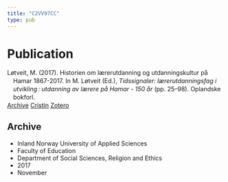 ```yaml
---
title: "C2VV97CC"
type: pub
---
```

<h1>Publication</h1>
<article id="csl-bib-container-C2VV97CC" class="csl-bib-container">
  <div class="csl-bib-body" style="line-height: 1.35; padding-left: 1em; text-indent:-1em;">
  <div class="csl-entry">L&#xF8;tveit, M. (2017). Historien om l&#xE6;rerutdanning og utdanningskultur p&#xE5; Hamar 1867-2017. In M. L&#xF8;tveit (Ed.), <i>Tidssignaler: l&#xE6;rerutdanningsfag i utvikling&#x202F;: utdanning av l&#xE6;rere p&#xE5; Hamar - 150 &#xE5;r</i> (pp. 25&#x2013;98). Oplandske bokforl.</div>
</div>
  <div class="csl-bib-buttons">
    <a href="#taxonomy-article-C2VV97CC" class="csl-bib-button">Archive</a>
    <a href="https://app.cristin.no/results/show.jsf?id=1519623" alt="Cristin URL" class="csl-bib-button">Cristin</a>
    <a href="http://zotero.org/groups/5402882/items/C2VV97CC" alt="Zotero URL" class="csl-bib-button">Zotero</a>
  </div>
  <div id="csl-bib-meta-container-C2VV97CC"></div>
</article>
<div id="csl-bib-meta-C2VV97CC" class="csl-bib-meta">
  <article id="taxonomy-article-C2VV97CC" class="taxonomy-article">
    <h1>Archive</h1>
    <ul>
      <li>Inland Norway University of Applied Sciences</li>
      <li>Faculty of Education</li>
      <li>Department of Social Sciences, Religion and Ethics</li>
      <li>2017</li>
      <li>November</li>
    </ul>
  </article>
</div>
